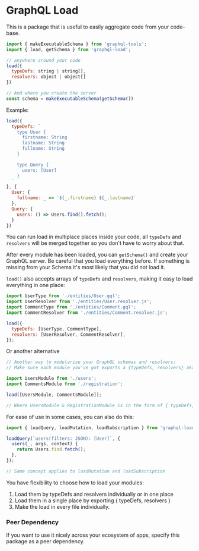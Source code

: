 # GraphQL Load

This is a package that is useful to easily aggregate code from your code-base.

```js
import { makeExecutableSchema } from 'graphql-tools';
import { load, getSchema } from 'graphql-load';

// anywhere around your code
load({
  typeDefs: string | string[],
  resolvers: object | object[]
})

// And where you create the server
const schema = makeExecutableSchema(getSchema())
```

Example:

```js
load({
  typeDefs: `
    type User {
      firstname: String
      lastname: String
      fullname: String
    }

    type Query {
      users: [User]
    }
  `
}, {
  User: {
    fullname: _ => `${_.firstname} ${_.lastname}`
  },
  Query: {
    users: () => Users.find().fetch();
  }
})
```

You can run load in multiplace places inside your code, all `typeDefs` and `resolvers` will be merged together so you don't have to worry about that.

After every module has been loaded, you can `getSchema()` and create your GraphQL server. Be careful that you load everything before. If something is missing from your Schema it's most likely that you did not load it.

`load()` also accepts arrays of `typeDefs` and `resolvers`, making it easy to load everything in one place:

```js
import UserType from './entities/User.gql';
import UserResolver from './entities/User.resolver.js';
import CommentType from './entities/Comment.gql';
import CommentResolver from './entities/Comment.resolver.js';

load({
  typeDefs: [UserType, CommentType],
  resolvers: [UserResolver, CommentResolver],
});
```

Or another alternative

```js
// Another way to modularise your GraphQL schemas and resolvers:
// Make sure each module you've got exports a {typeDefs, resolvers} aka GraphQL Module

import UsersModule from './users';
import CommentsModule from './registration';

load([UsersModule, CommentsModule]);

// Where UsersModule & RegistrationModule is in the form of { typeDefs, resolvers }
```

For ease of use in some cases, you can also do this:

```js
import { loadQuery, loadMutation, loadSubscription } from 'graphql-load';

loadQuery(`users(filters: JSON): [User]`, {
  users(_, args, context) {
    return Users.find.fetch();
  },
});

// Same concept applies to loadMutation and loadSubscription
```

You have flexibility to choose how to load your modules:

1.  Load them by typeDefs and resolvers individually or in one place
2.  Load them in a single place by exporting { typeDefs, resolvers }
3.  Make the load in every file individually.

### Peer Dependency

If you want to use it nicely across your ecosystem of apps, specify this package as a peer dependency.
